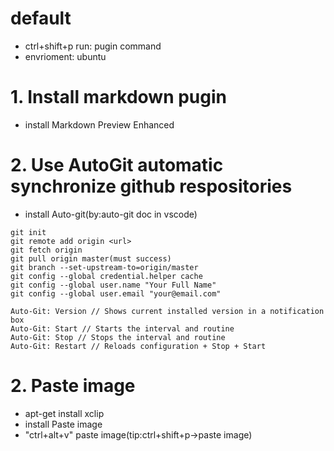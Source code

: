 # default
* ctrl+shift+p run: pugin command
* envrioment: ubuntu
# 1. Install markdown pugin
* install Markdown Preview Enhanced

# 2. Use AutoGit automatic synchronize github  respositories

* install Auto-git(by:auto-git doc in vscode)
```
git init
git remote add origin <url>
git fetch origin
git pull origin master(must success)
git branch --set-upstream-to=origin/master
git config --global credential.helper cache
git config --global user.name "Your Full Name"
git config --global user.email "your@email.com"

Auto-Git: Version // Shows current installed version in a notification box
Auto-Git: Start // Starts the interval and routine
Auto-Git: Stop // Stops the interval and routine
Auto-Git: Restart // Reloads configuration + Stop + Start
```

# 2. Paste image
* apt-get install xclip
* install Paste image
* "ctrl+alt+v" paste image(tip:ctrl+shift+p->paste image)



